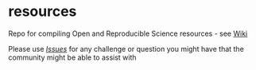 # resources


Repo for compiling Open and Reproducible Science resources - see [Wiki](https://github.com/OARS-SAFS/resources/wiki)

Please use [_Issues_](https://github.com/OARS-SAFS/resources/issues) for any challenge or question you might have that the community might be able to assist with

